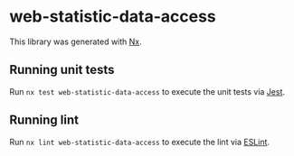 # web-statistic-data-access

This library was generated with [Nx](https://nx.dev).

## Running unit tests

Run `nx test web-statistic-data-access` to execute the unit tests via [Jest](https://jestjs.io).

## Running lint

Run `nx lint web-statistic-data-access` to execute the lint via [ESLint](https://eslint.org/).

